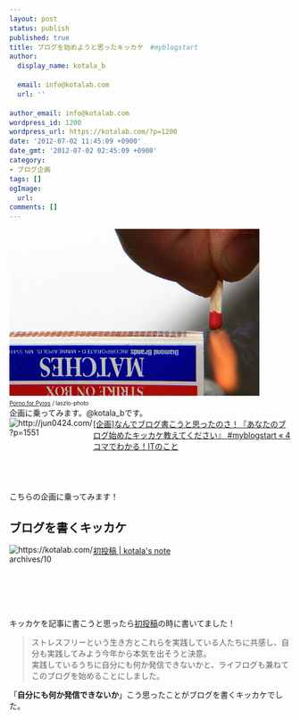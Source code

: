 ```yaml
---
layout: post
status: publish
published: true
title: ブログを始めようと思ったキッカケ　#myblogstart
author:
  display_name: kotala_b

  email: info@kotalab.com
  url: ''

author_email: info@kotalab.com
wordpress_id: 1200
wordpress_url: https://kotalab.com/?p=1200
date: '2012-07-02 11:45:09 +0900'
date_gmt: '2012-07-02 02:45:09 +0900'
category:
- ブログ企画
tags: []
ogImage:
  url:
comments: []
---
```

<p><a href="/wp-content/uploads/trigger_120702.jpg" target="_blank"><img src="/wp-content/uploads/trigger_120702.jpg" alt="" title="trigger_120702" width="448" height="299" class="alignnone size-full wp-image-1214" /></a><br />
<span style="font-size:10px;"><a href="https://www.flickr.com/photos/laszlo-photo/1753044950/" target="_blank">Porno for Pyros</a> / laszlo-photo</span><br />
企画に乗ってみます。@kotala_bです。<br />
<a href="http://jun0424.com/?p=1551" target="_blank"><img title="[企画]なんでブログ書こうと思ったのさ！『あなたのブログ始めたキッカケ教えてください』 #myblogstart &laquo; 4コマでわかる！ITのこと" src="https://capture.heartrails.com/150x130?http://jun0424.com/?p=1551" alt="http://jun0424.com/?p=1551" width="150" height="130" align="left" /></a><a href="http://jun0424.com/?p=1551" title="[企画]なんでブログ書こうと思ったのさ！『あなたのブログ始めたキッカケ教えてください』 #myblogstart &laquo; 4コマでわかる！ITのこと" target="_blank">[企画]なんでブログ書こうと思ったのさ！『あなたのブログ始めたキッカケ教えてください』 #myblogstart &laquo; 4コマでわかる！ITのこと</a><br style="clear:both;" />こちらの企画に乗ってみます！<br />
</p>
<!--more-->
<h2>ブログを書くキッカケ</h2>
<p><a href="/hello-world" target="_blank"><img title="初投稿 | kotala's note" src="https://capture.heartrails.com/150x130/1341161200703?https://kotalab.com/hello-world" alt="https://kotalab.com/archives/10" width="150" height="130" align="left" /></a><a href="/hello-world" title="初投稿" target="_blank">初投稿 | kotala's note</a><br style="clear:both;" />キッカケを記事に書こうと思ったら<a href="/hello-world" title="初投稿" target="_blank">初投稿</a>の時に書いてました！</p>
<blockquote><p>ストレスフリーという生き方とこれらを実践している人たちに共感し、自分も実践してみよう今年から本気を出そうと決意。<br />
実践しているうちに自分にも何か発信できないかと、ライフログも兼ねてこのブログを始めることにしました。</p></blockquote>
<p>「<strong>自分にも何か発信できないか</strong>」こう思ったことがブログを書くキッカケでした。</p>
